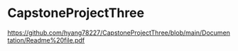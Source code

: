 # CapstoneProjectThree
https://github.com/hyang78227/CapstoneProjectThree/blob/main/Documentation/Readme%20file.pdf
